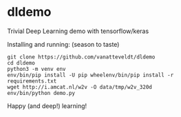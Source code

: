 # dldemo
Trivial Deep Learning demo with tensorflow/keras

Installing and running:
(season to taste)

 ```
git clone https://github.com/vanatteveldt/dldemo
cd dldemo
python3 -m venv env 
env/bin/pip install -U pip wheelenv/bin/pip install -r requirements.txt
wget http://i.amcat.nl/w2v -O data/tmp/w2v_320d
env/bin/python demo.py
```

Happy (and deep!) learning!
